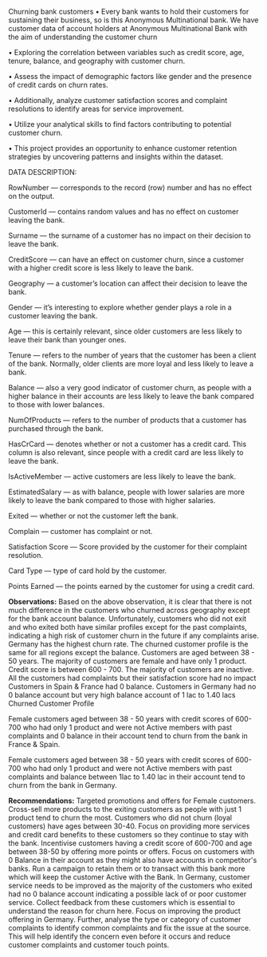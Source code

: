 Churning bank customers
• Every bank wants to hold their customers for sustaining their business, so is this Anonymous Multinational bank. We have customer data of account holders at Anonymous Multinational Bank with the aim of understanding the customer churn

• Exploring the correlation between variables such as credit score, age, tenure, balance, and geography with customer churn.

• Assess the impact of demographic factors like gender and the presence of credit cards on churn rates.

• Additionally, analyze customer satisfaction scores and complaint resolutions to identify areas for service improvement.

• Utilize your analytical skills to find factors contributing to potential customer churn.

• This project provides an opportunity to enhance customer retention strategies by uncovering patterns and insights within the dataset.

DATA DESCRIPTION:

RowNumber — corresponds to the record (row) number and has no effect on the output.

CustomerId — contains random values and has no effect on customer leaving the bank.

Surname — the surname of a customer has no impact on their decision to leave the bank.

CreditScore — can have an effect on customer churn, since a customer with a higher credit score is less likely to leave the bank.

Geography — a customer’s location can affect their decision to leave the bank.

Gender — it’s interesting to explore whether gender plays a role in a customer leaving the bank.

Age — this is certainly relevant, since older customers are less likely to leave their bank than younger ones.

Tenure — refers to the number of years that the customer has been a client of the bank. Normally, older clients are more loyal and less likely to leave a bank.

Balance — also a very good indicator of customer churn, as people with a higher balance in their accounts are less likely to leave the bank compared to those with lower balances.

NumOfProducts — refers to the number of products that a customer has purchased through the bank.

HasCrCard — denotes whether or not a customer has a credit card. This column is also relevant, since people with a credit card are less likely to leave the bank.

IsActiveMember — active customers are less likely to leave the bank.

EstimatedSalary — as with balance, people with lower salaries are more likely to leave the bank compared to those with higher salaries.

Exited — whether or not the customer left the bank.

Complain — customer has complaint or not.

Satisfaction Score — Score provided by the customer for their complaint resolution.

Card Type — type of card hold by the customer.

Points Earned — the points earned by the customer for using a credit card.


**Observations:**
Based on the above observation, it is clear that there is not much difference in the customers who churned across geography except for the bank account balance.
Unfortunately, customers who did not exit and who exited both have similar profiles except for the past complaints, indicating a high risk of customer churn in the future if any complaints arise.
Germany has the highest churn rate.
The churned customer profile is the same for all regions except the balance.
Customers are aged between 38 - 50 years.
The majority of customers are female and have only 1 product.
Credit score is between 600 - 700.
The majority of customers are inactive.
All the customers had complaints but their satisfaction score had no impact
Customers in Spain & France had 0 balance.
Customers in Germany had no 0 balance account but very high balance account of 1 lac to 1.40 lacs
Churned Customer Profile

Female customers aged between 38 - 50 years with credit scores of 600-700 who had only 1 product and were not Active members with past complaints and 0 balance in their account tend to churn from the bank in France & Spain.

Female customers aged between 38 - 50 years with credit scores of 600-700 who had only 1 product and were not Active members with past complaints and balance between 1lac to 1.40 lac in their account tend to churn from the bank in Germany.

**Recommendations:**
Targeted promotions and offers for Female customers.
Cross-sell more products to the exiting customers as people with just 1 product tend to churn the most.
Customers who did not churn (loyal customers) have ages between 30-40. Focus on providing more services and credit card benefits to these customers so they continue to stay with the bank.
Incentivise customers having a credit score of 600-700 and age between 38-50 by offering more points or offers.
Focus on customers with 0 Balance in their account as they might also have accounts in competitor's banks. Run a campaign to retain them or to transact with this bank more which will keep the customer Active with the Bank.
In Germany, customer service needs to be improved as the majority of the customers who exited had no 0 balance account indicating a possible lack of or poor customer service. Collect feedback from these customers which is essential to understand the reason for churn here.
Focus on improving the product offering in Germany.
Further, analyse the type or category of customer complaints to identify common complaints and fix the issue at the source.
This will help identify the concern even before it occurs and reduce customer complaints and customer touch points.
 
